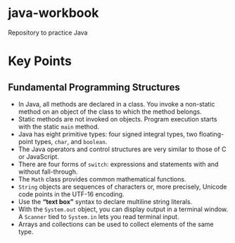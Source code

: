 # java-workbook
Repository to practice Java

# Key Points
## Fundamental Programming Structures

* In Java, all methods are declared in a class. You invoke a non-static method on an object of the class to which the method belongs. 
* Static methods are not invoked on objects. Program execution starts with the static `main` method. 
* Java has eight primitive types: four signed integral types, two floating-point types, `char`, and `boolean`. 
* The Java operators and control structures are very similar to those of C or JavaScript. 
* There are four forms of `switch`: expressions and statements with and without fall-through. 
* The `Math` class provides common mathematical functions. 
* `String` objects are sequences of characters or, more precisely, Unicode code points in the UTF-16 encoding.
* Use the **“text box”** syntax to declare multiline string literals. 
* With the `System.out` object, you can display output in a terminal window. A `Scanner` tied to `System.in` lets you read terminal input. 
* Arrays and collections can be used to collect elements of the same type.